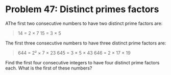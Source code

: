 # Problem 47: Distinct primes factors

AThe first two consecutive numbers to have two distinct prime factors are: 

>   14 = 2 × 7
>   15 = 3 × 5 

The first three consecutive numbers to have three distinct prime factors are:

>   644 = 2² × 7 × 23
>   645 = 3 × 5 × 43
>   646 = 2 × 17 × 19

Find the first four consecutive integers to have four
distinct prime factors each. What is the first of these numbers?

